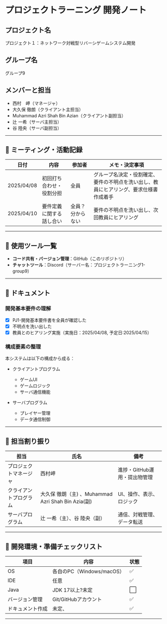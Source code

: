 # プロジェクトラーニング 開発ノート

## プロジェクト名  
プロジェクト１：ネットワーク対戦型リバーシゲームシステム開発

## グループ名  
グループ9

## メンバーと担当  
- 西村　岬（マネージャ）
- 大久保 徹朗（クライアント主担当）
- Muhammad Azri Shah Bin Azian（クライアント副担当）
- 辻 一希（サーバ主担当）
- 谷 陸央（サーバ副担当）

---

## 📅 ミーティング・活動記録

| 日付 | 内容 | 参加者 | メモ・決定事項 |
|------|------|--------|----------------|
| 2025/04/08 | 初回打ち合わせ・役割分担 | 全員 | グループ名決定・役割確定、 要件の不明点を洗い出し、教員にヒアリング、要求仕様書作成着手 |
| 2025/04/10 | 要件定義に関する話し合い | 全員？分からない | 要件の不明点を洗い出し、次回教員にヒアリング |

---

## 📌 使用ツール一覧

- **コード共有・バージョン管理**：GitHub（このリポジトリ）
- **チャットツール**：Discord（サーバー名：プロジェクトラーニング1-group9）
---

## 📘 ドキュメント

### 開発基本要件の理解

- [x] PJ1-開発基本要件書を全員が確認した
- [x] 不明点を洗い出した
- [x] 教員とのヒアリング実施（実施日：2025/04/08, 予定日:2025/04/15）

### 構成要素の整理

本システムは以下の構成から成る：

- クライアントプログラム
  - ゲームUI
  - ゲームロジック
  - サーバ通信機能

- サーバプログラム
  - プレイヤー管理
  - データ通信制御
---

## 🧩 担当割り振り

| 担当 | 氏名 | 備考 |
|------|------|------|
| プロジェクトマネージャ | 西村岬 | 進捗・GitHub運用・提出物管理 |
| クライアントプログラム | 大久保 徹朗（主) 、Muhammad Azri Shah Bin Azia(副) | UI、操作、表示、ロジック |
| サーバプログラム | 辻 一希（主）、谷 陸央（副） | 通信、対戦管理、データ転送 |

---

## 🧪 開発環境・準備チェックリスト

| 項目 | 内容 | 状態 |
|------|------|------|
| OS | 各自のPC（Windows/macOS） | ✅ |
| IDE | 任意 | ✅ |
| Java | JDK 17以上?未定 | ⬜ |
| バージョン管理 | Git/GitHubアカウント | ✅ |
| ドキュメント作成 | 未定、 | ✅ |

---

